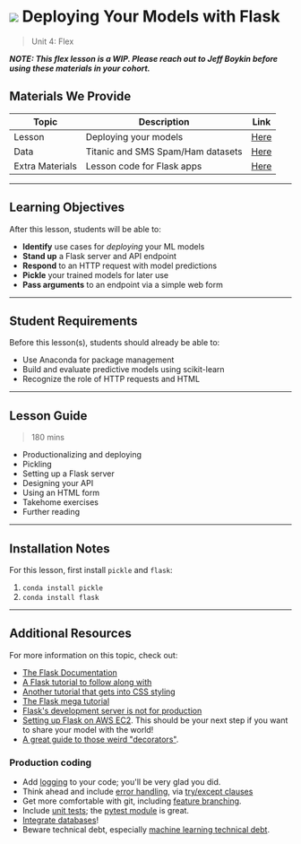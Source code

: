 # ![](https://ga-dash.s3.amazonaws.com/production/assets/logo-9f88ae6c9c3871690e33280fcf557f33.png) Deploying Your Models with Flask

> Unit 4: Flex

***NOTE: This flex lesson is a WIP. Please reach out to Jeff Boykin before using these materials in your cohort.***

## Materials We Provide

| Topic | Description | Link |
| --- | --- | --- |
| Lesson | Deploying your models | [Here](./deploying-your-models.ipynb) |
| Data | Titanic and SMS Spam/Ham datasets | [Here](./assets/dataset/) |
| Extra Materials  | Lesson code for Flask apps| [Here](./app/) |

---

## Learning Objectives

After this lesson, students will be able to:
- **Identify** use cases for *deploying* your ML models
- **Stand up** a Flask server and API endpoint
- **Respond** to an HTTP request with model predictions
- **Pickle** your trained models for later use
- **Pass arguments** to an endpoint via a simple web form

---

## Student Requirements

Before this lesson(s), students should already be able to:
- Use Anaconda for package management
- Build and evaluate predictive models using scikit-learn
- Recognize the role of HTTP requests and HTML

---

## Lesson Guide

> 180 mins

- Productionalizing and deploying
- Pickling
- Setting up a Flask server
- Designing your API
- Using an HTML form
- Takehome exercises
- Further reading


---

## Installation Notes
For this lesson, first install `pickle` and `flask`:

1. `conda install pickle`
1. `conda install flask`

---

## Additional Resources

For more information on this topic, check out:

- [The Flask Documentation](http://flask.pocoo.org/docs/0.11/)
- [A Flask tutorial to follow along with](https://github.com/miguelgrinberg/flask-pycon2014)
- [Another tutorial that gets into CSS styling](https://code.tutsplus.com/tutorials/an-introduction-to-pythons-flask-framework--net-28822)
- [The Flask mega tutorial](http://blog.miguelgrinberg.com/post/the-flask-mega-tutorial-part-ii-templates)
- [Flask's development server is not for production](https://stackoverflow.com/questions/12269537/is-the-server-bundled-with-flask-safe-to-use-in-production)
- [Setting up Flask on AWS EC2](http://bathompso.com/blog/Flask-AWS-Setup/). This should be your next step if you want to share your model with the world!
- [A great guide to those weird "decorators"](http://simeonfranklin.com/blog/2012/jul/1/python-decorators-in-12-steps/).

### Production coding

- Add [logging](https://fangpenlin.com/posts/2012/08/26/good-logging-practice-in-python/) to your code; you'll be very glad you did.
- Think ahead and include [error handling](https://eli.thegreenplace.net/2008/08/21/robust-exception-handling/), via [try/except clauses](https://jeffknupp.com/blog/2013/02/06/write-cleaner-python-use-exceptions/)
- Get more comfortable with git, including [feature branching](https://www.atlassian.com/git/tutorials/comparing-workflows/feature-branch-workflow).
- Include [unit tests](http://www.diveintopython.net/unit_testing/index.html); the [pytest module](http://pythontesting.net/framework/pytest/pytest-introduction/) is great.
- [Integrate databases](http://zetcode.com/db/sqlitepythontutorial/)!
- Beware technical debt, especially [machine learning technical debt](https://static.googleusercontent.com/media/research.google.com/en//pubs/archive/43146.pdf).
